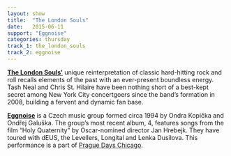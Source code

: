 ```yaml
---
layout: show
title:  "The London Souls"
date:   2015-06-11
support: "Eggnoise"
categories: thursday
track_1: the_london_souls
track_2: eggnoise
---
```


**[The London Souls'](http://thelondonsouls.com "The London Souls")** unique reinterpretation of classic hard-hitting rock and roll recalls elements of the past with an ever-present boundless energy. Tash Neal and Chris St. Hilaire have been nothing short of a best-kept secret among New York City concertgoers since the band’s formation in 2008, building a fervent and dynamic fan base.

**[Eggnoise](http://eggnoise.cz "Eggnoise")** is a Czech music group formed circa 1994 by Ondra Kopička and Ondřej Galuška. The group’s most recent album, 4, features songs from the film “Holy Quaternity” by Oscar-nomined director Jan Hrebejk. They have toured with dEUS, the Levellers, Longital and Lenka Dusilova. This performance is a part of [Prague Days Chicago](http://praguedayschicago.com "Prague Days Chicago").